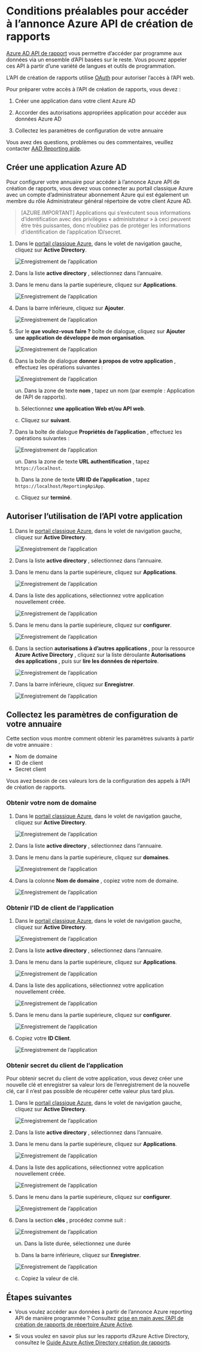 <properties
    pageTitle="Conditions requises pour accéder à l’annonce Azure API de création de rapports. | Microsoft Azure"
    description="En savoir plus sur les conditions requises pour accéder à l’annonce Azure API de création de rapports"
    services="active-directory"
    documentationCenter=""
    authors="dhanyahk"
    manager="femila"
    editor=""/>

<tags
    ms.service="active-directory"
    ms.devlang="na"
    ms.topic="article"
    ms.tgt_pltfrm="na"
    ms.workload="identity"
    ms.date="09/25/2016"
    ms.author="dhanyahk;markvi"/>

# <a name="prerequisites-to-access-the-azure-ad-reporting-api"></a>Conditions préalables pour accéder à l’annonce Azure API de création de rapports 

[Azure AD API de rapport](https://msdn.microsoft.com/library/azure/ad/graph/howto/azure-ad-reports-and-events-preview) vous permettre d’accéder par programme aux données via un ensemble d’API basées sur le reste. Vous pouvez appeler ces API à partir d’une variété de langues et outils de programmation.

L’API de création de rapports utilise [OAuth](https://msdn.microsoft.com/library/azure/dn645545.aspx) pour autoriser l’accès à l’API web. 

Pour préparer votre accès à l’API de création de rapports, vous devez :

1. Créer une application dans votre client Azure AD 

2. Accorder des autorisations appropriées application pour accéder aux données Azure AD

3. Collectez les paramètres de configuration de votre annuaire

Vous avez des questions, problèmes ou des commentaires, veuillez contacter [AAD Reporting aide](mailto:aadreportinghelp@microsoft.com).


## <a name="create-an-azure-ad-application"></a>Créer une application Azure AD

Pour configurer votre annuaire pour accéder à l’annonce Azure API de création de rapports, vous devez vous connecter au portail classique Azure avec un compte d’administrateur abonnement Azure qui est également un membre du rôle Administrateur général répertoire de votre client Azure AD.

> [AZURE.IMPORTANT] Applications qui s’exécutent sous informations d’identification avec des privilèges « administrateur » à ceci peuvent être très puissantes, donc n’oubliez pas de protéger les informations d’identification de l’application ID/secret.


1. Dans le [portail classique Azure](https://manage.windowsazure.com), dans le volet de navigation gauche, cliquez sur **Active Directory**.

    ![Enregistrement de l’application](./media/active-directory-reporting-api-prerequisites/01.png) 

2. Dans la liste **active directory** , sélectionnez dans l’annuaire.

3. Dans le menu dans la partie supérieure, cliquez sur **Applications**.

    ![Enregistrement de l’application](./media/active-directory-reporting-api-prerequisites/02.png) 

4. Dans la barre inférieure, cliquez sur **Ajouter**.

    ![Enregistrement de l’application](./media/active-directory-reporting-api-prerequisites/03.png) 

5. Sur le **que voulez-vous faire ?** boîte de dialogue, cliquez sur **Ajouter une application de développe de mon organisation**. 

    ![Enregistrement de l’application](./media/active-directory-reporting-api-prerequisites/04.png) 


6. Dans la boîte de dialogue **donner à propos de votre application** , effectuez les opérations suivantes : 

    ![Enregistrement de l’application](./media/active-directory-reporting-api-prerequisites/05.png) 

    un. Dans la zone de texte **nom** , tapez un nom (par exemple : Application de l’API de rapports).

    b. Sélectionnez **une application Web et/ou API web**.

    c. Cliquez sur **suivant**.


7. Dans la boîte de dialogue **Propriétés de l’application** , effectuez les opérations suivantes : 

    ![Enregistrement de l’application](./media/active-directory-reporting-api-prerequisites/06.png) 

    un. Dans la zone de texte **URL authentification** , tapez `https://localhost`.

    b. Dans la zone de texte **URI ID de l’application** , tapez ```https://localhost/ReportingApiApp```.

    c. Cliquez sur **terminé**.



## <a name="grant-your-application-permission-to-use-the-api"></a>Autoriser l’utilisation de l’API votre application

1. Dans le [portail classique Azure](https://manage.windowsazure.com/), dans le volet de navigation gauche, cliquez sur **Active Directory**.

    ![Enregistrement de l’application](./media/active-directory-reporting-api-prerequisites/01.png) 

2. Dans la liste **active directory** , sélectionnez dans l’annuaire.

3. Dans le menu dans la partie supérieure, cliquez sur **Applications**.

    ![Enregistrement de l’application](./media/active-directory-reporting-api-prerequisites/02.png)


3. Dans la liste des applications, sélectionnez votre application nouvellement créée.

    ![Enregistrement de l’application](./media/active-directory-reporting-api-prerequisites/07.png)

4. Dans le menu dans la partie supérieure, cliquez sur **configurer**.

    ![Enregistrement de l’application](./media/active-directory-reporting-api-prerequisites/08.png)


5. Dans la section **autorisations à d’autres applications** , pour la ressource **Azure Active Directory** , cliquez sur la liste déroulante **Autorisations des applications** , puis sur **lire les données de répertoire**.

    ![Enregistrement de l’application](./media/active-directory-reporting-api-prerequisites/09.png)


5. Dans la barre inférieure, cliquez sur **Enregistrer**.

    ![Enregistrement de l’application](./media/active-directory-reporting-api-prerequisites/10.png)


## <a name="gather-configuration-settings-from-your-directory"></a>Collectez les paramètres de configuration de votre annuaire

Cette section vous montre comment obtenir les paramètres suivants à partir de votre annuaire :

- Nom de domaine
- ID de client
- Secret client

Vous avez besoin de ces valeurs lors de la configuration des appels à l’API de création de rapports. 


### <a name="get-your-domain-name"></a>Obtenir votre nom de domaine

1. Dans le [portail classique Azure](https://manage.windowsazure.com), dans le volet de navigation gauche, cliquez sur **Active Directory**.

    ![Enregistrement de l’application](./media/active-directory-reporting-api-prerequisites/01.png) 

2. Dans la liste **active directory** , sélectionnez dans l’annuaire.

3. Dans le menu dans la partie supérieure, cliquez sur **domaines**.

    ![Enregistrement de l’application](./media/active-directory-reporting-api-prerequisites/11.png) 

4. Dans la colonne **Nom de domaine** , copiez votre nom de domaine.

    ![Enregistrement de l’application](./media/active-directory-reporting-api-prerequisites/12.png) 


### <a name="get-the-applications-client-id"></a>Obtenir l’ID de client de l’application

1. Dans le [portail classique Azure](https://manage.windowsazure.com), dans le volet de navigation gauche, cliquez sur **Active Directory**.

    ![Enregistrement de l’application](./media/active-directory-reporting-api-prerequisites/01.png) 

2. Dans la liste **active directory** , sélectionnez dans l’annuaire.

3. Dans le menu dans la partie supérieure, cliquez sur **Applications**.

    ![Enregistrement de l’application](./media/active-directory-reporting-api-prerequisites/02.png) 

4. Dans la liste des applications, sélectionnez votre application nouvellement créée.

    ![Enregistrement de l’application](./media/active-directory-reporting-api-prerequisites/07.png)

4. Dans le menu dans la partie supérieure, cliquez sur **configurer**.

    ![Enregistrement de l’application](./media/active-directory-reporting-api-prerequisites/08.png)

4. Copiez votre **ID Client**.

    ![Enregistrement de l’application](./media/active-directory-reporting-api-prerequisites/13.png)


### <a name="get-the-applications-client-secret"></a>Obtenir secret du client de l’application

Pour obtenir secret du client de votre application, vous devez créer une nouvelle clé et enregistrer sa valeur lors de l’enregistrement de la nouvelle clé, car il n’est pas possible de récupérer cette valeur plus tard plus.

1. Dans le [portail classique Azure](https://manage.windowsazure.com), dans le volet de navigation gauche, cliquez sur **Active Directory**.

    ![Enregistrement de l’application](./media/active-directory-reporting-api-prerequisites/01.png) 

2. Dans la liste **active directory** , sélectionnez dans l’annuaire.

3. Dans le menu dans la partie supérieure, cliquez sur **Applications**.

    ![Enregistrement de l’application](./media/active-directory-reporting-api-prerequisites/02.png) 

4. Dans la liste des applications, sélectionnez votre application nouvellement créée.

    ![Enregistrement de l’application](./media/active-directory-reporting-api-prerequisites/07.png)

4. Dans le menu dans la partie supérieure, cliquez sur **configurer**.

    ![Enregistrement de l’application](./media/active-directory-reporting-api-prerequisites/08.png)

5. Dans la section **clés** , procédez comme suit : 

    ![Enregistrement de l’application](./media/active-directory-reporting-api-prerequisites/14.png)

    un. Dans la liste durée, sélectionnez une durée

    b. Dans la barre inférieure, cliquez sur **Enregistrer**.

    ![Enregistrement de l’application](./media/active-directory-reporting-api-prerequisites/10.png)

    c. Copiez la valeur de clé.

## <a name="next-steps"></a>Étapes suivantes

- Vous voulez accéder aux données à partir de l’annonce Azure reporting API de manière programmée ? Consultez [prise en main avec l’API de création de rapports de répertoire Azure Active](active-directory-reporting-api-getting-started.md).

- Si vous voulez en savoir plus sur les rapports d’Azure Active Directory, consultez le [Guide Azure Active Directory création de rapports](active-directory-reporting-guide.md).  
